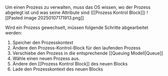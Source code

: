 Um einen Prozess zu verwalten, muss das OS wissen, wo der Prozess abgelegt ist und was seine Attribute sind ([[Prozess Kontrol Block]])
![[Pasted image 20250107171913.png]]

Wird ein Prozess gewechselt, müssen folgende Schritte abgearbeitet werden:
1. Speicher den Prozesskontext
2. Ändere den Prozess-Kontrol-Block für den laufenden Prozess
3. Verschiebe den Prozess in die entsprechende [[Queuing Modell|Queue]]
4. Wähle einen neuen Prozess aus.
5. Ändere den [[Prozess Kontrol Block]] des neuen Blocks
6. Lade den Prozesskontext des neuen Blocks